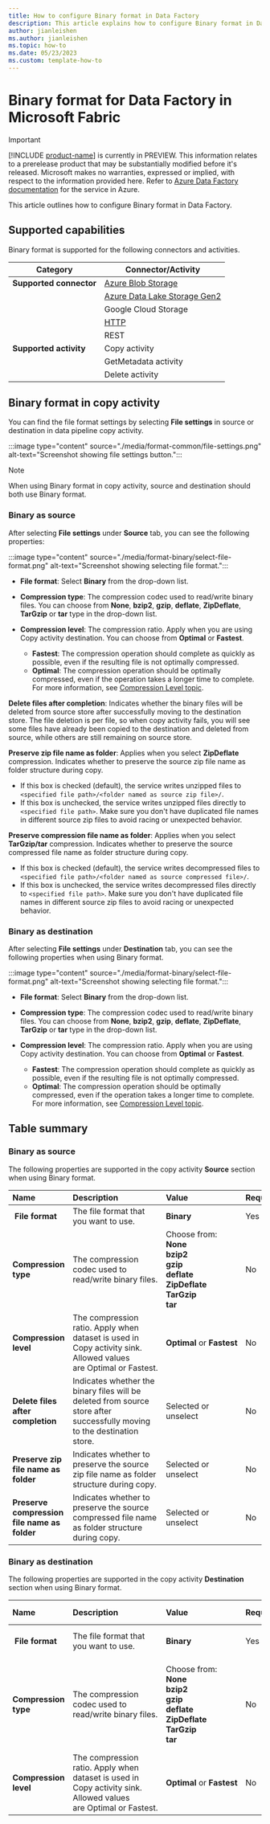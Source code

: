 ```yaml
---
title: How to configure Binary format in Data Factory
description: This article explains how to configure Binary format in Data Factory.
author: jianleishen
ms.author: jianleishen
ms.topic: how-to
ms.date: 05/23/2023
ms.custom: template-how-to 
---
```


# Binary format for Data Factory in Microsoft Fabric

> [!IMPORTANT]
> [!INCLUDE [product-name](../includes/product-name.md)] is currently in PREVIEW.
> This information relates to a prerelease product that may be substantially modified before it's released. Microsoft makes no warranties, expressed or implied, with respect to the information provided here. Refer to [Azure Data Factory documentation](/azure/data-factory/) for the service in Azure.

This article outlines how to configure Binary format in Data Factory.

## Supported capabilities

Binary format is supported for the following connectors and activities.

| Category | Connector/Activity | 
|---|---|
| **Supported connector** | [Azure Blob Storage](connector-azure-blob-storage-copy-activity.md) |
|  | [Azure Data Lake Storage Gen2](connector-azure-data-lake-storage-gen2-copy-activity.md) |
|  | Google Cloud Storage | 
|  | [HTTP](connector-http-copy-activity.md)| 
|  | REST | 
| **Supported activity** | Copy activity |
|  | GetMetadata activity |
|  | Delete activity | 

## Binary format in copy activity

You can find the file format settings by selecting **File settings** in source or destination in data pipeline copy activity.

:::image type="content" source="./media/format-common/file-settings.png" alt-text="Screenshot showing file settings button.":::

>[!Note]
> When using Binary format in copy activity, source and destination should both use Binary format.

### Binary as source 

After selecting **File settings** under **Source** tab, you can see the following properties:

:::image type="content" source="./media/format-binary/select-file-format.png" alt-text="Screenshot showing selecting file format.":::


- **File format**: Select **Binary** from the drop-down list. 
- **Compression type**: The compression codec used to read/write binary files.
You can choose from **None**, **bzip2**, **gzip**, **deflate**, **ZipDeflate**, **TarGzip** or **tar** type in the drop-down list.

- **Compression level**: The compression ratio. Apply when you are using Copy activity destination. You can choose from **Optimal** or **Fastest**.

    - **Fastest**: The compression operation should complete as quickly as possible, even if the resulting file is not optimally compressed.
    - **Optimal**: The compression operation should be optimally compressed, even if the operation takes a longer time to complete. For more information, see [Compression Level topic](/dotnet/api/system.io.compression.compressionlevel).

**Delete files after completion**: Indicates whether the binary files will be deleted from source store after successfully moving to the destination store. The file deletion is per file, so when copy activity fails, you will see some files have already been copied to the destination and deleted from source, while others are still remaining on source store.


**Preserve zip file name as folder**: Applies when you select **ZipDeflate** compression. Indicates whether to preserve the source zip file name as folder structure during copy.
- If this box is checked (default), the service writes unzipped files to `<specified file path>/<folder named as source zip file>/`.
- If this box is unchecked, the service writes unzipped files directly to `<specified file path>`. Make sure you don't have duplicated file names in different source zip files to avoid racing or unexpected behavior.

**Preserve compression file name as folder**: Applies when you select  **TarGzip/tar** compression. Indicates whether to preserve the source compressed file name as folder structure during copy.
- If this box is checked (default), the service writes decompressed files to `<specified file path>/<folder named as source compressed file>/`.
- If this box is unchecked, the service writes decompressed files directly to `<specified file path>`. Make sure you don't have duplicated file names in different source zip files to avoid racing or unexpected behavior.


### Binary as destination

After selecting **File settings** under **Destination** tab, you can see the following properties when using Binary format.

:::image type="content" source="./media/format-binary/select-file-format.png" alt-text="Screenshot showing selecting file format.":::

- **File format**: Select **Binary** from the drop-down list. 
- **Compression type**: The compression codec used to read/write binary files.
You can choose from **None**, **bzip2**, **gzip**, **deflate**, **ZipDeflate**, **TarGzip** or **tar** type in the drop-down list.

- **Compression level**: The compression ratio. Apply when you are using Copy activity destination. You can choose from **Optimal** or **Fastest**.

    - **Fastest**: The compression operation should complete as quickly as possible, even if the resulting file is not optimally compressed.
    - **Optimal**: The compression operation should be optimally compressed, even if the operation takes a longer time to complete. For more information, see [Compression Level topic](/dotnet/api/system.io.compression.compressionlevel).

## Table summary

### Binary as source

The following properties are supported in the copy activity **Source** section when using Binary format.

|Name |Description |Value|Required |JSON script property |
|:---|:---|:---|:---|:---|
| **File format**|The file format that you want to use.| **Binary**|Yes|type (*under `formatSettings`*):<br>BinaryReadSettings|
|**Compression type**|The compression codec used to read/write binary files.|Choose from:<br>**None**<br>**bzip2** <br>**gzip**<br>**deflate**<br>**ZipDeflate**<br>**TarGzip** <br>**tar**|No|type (*under `compression`*):  <br><br>bzip2<br>gzip<br>deflate<br>ZipDeflate<br>TarGzip <br>tar|
|**Compression level** |The compression ratio. Apply when dataset is used in Copy activity sink. Allowed values are Optimal or Fastest.|**Optimal** or **Fastest**|No |level (*under `compression`*): <br>Fastest<br>Optimal |
|**Delete files after completion** |Indicates whether the binary files will be deleted from source store after successfully moving to the destination store. | Selected or unselect|No | deleteFilesAfterCompletion: <br>true or false|
|**Preserve zip file name as folder**|Indicates whether to preserve the source zip file name as folder structure during copy.| Selected or unselect|No |preserveZipFileNameAsFolder <br> (*under `compressionProperties`->`type` as `ZipDeflateReadSettings`*)|
|**Preserve compression file name as folder**|Indicates whether to preserve the source compressed file name as folder structure during copy.| Selected or unselect|No|preserveCompressionFileNameAsFolder  <br> (*under `compressionProperties`->`type` as `TarGZipReadSettings` or `TarReadSettings`*)|


### Binary as destination

The following properties are supported in the copy activity **Destination** section when using Binary format.

|Name |Description |Value|Required |JSON script property |
|:---|:---|:---|:---|:---|
| **File format**|The file format that you want to use.| **Binary**|Yes|type (*under `formatSettings`*):<br>BinaryReadSettings|
|**Compression type**|The compression codec used to read/write binary files.|Choose from:<br>**None**<br>**bzip2** <br>**gzip**<br>**deflate**<br>**ZipDeflate**<br>**TarGzip** <br>**tar**|No|type (*under `compression`*):  <br><br>bzip2<br>gzip<br>deflate<br>ZipDeflate<br>TarGzip <br>tar|
|**Compression level** |The compression ratio. Apply when dataset is used in Copy activity sink. Allowed values are Optimal or Fastest.|**Optimal** or **Fastest**|No |level (*under `compression`*): <br>Fastest<br>Optimal |

